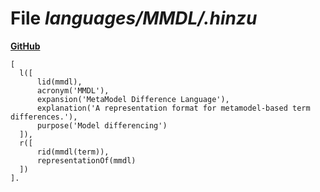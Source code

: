 # File _languages/MMDL/.hinzu_
**[GitHub](https://github.com/softlang/yas/blob/master/languages/MMDL/.hinzu)**
```
[
  l([
      lid(mmdl),
      acronym('MMDL'),
      expansion('MetaModel Difference Language'),
      explanation('A representation format for metamodel-based term differences.'),
      purpose('Model differencing')
  ]),
  r([
      rid(mmdl(term)),
      representationOf(mmdl)
  ])
].

```

